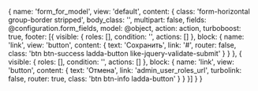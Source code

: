 {
      name: 'form_for_model',
      view: 'default',
      content: {
          class: 'form-horizontal group-border stripped',
          body_class: '',
          multipart: false,
          fields: @configuration.form_fields,
          model: @object,
          action: action,
          turboboost: true,
          footer: [{
                       visible: { roles: [], condition: '', actions: [] },
                       block: {
                           name: 'link',
                           view: 'button',
                           content: {
                               text: 'Сохранить',
                               link: '#',
                               router: false,
                               class: 'btn btn-success ladda-button like-jquery-validate-submit'
                           }
                       }
                   }, {
                       visible: { roles: [], condition: '', actions: [] },
                       block: {
                           name: 'link',
                           view: 'button',
                           content: {
                               text: 'Отмена',
                               link: 'admin_user_roles_url',
                               turbolink: false,
                               router: true,
                               class: 'btn btn-info ladda-button'
                           }
                       }
                   }]
      }
 }